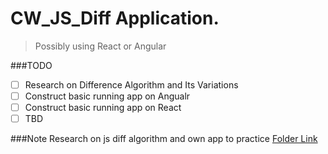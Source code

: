 # CW_JS_Diff Application.
>Possibly using React or Angular

###TODO
- [ ] Research on Difference Algorithm and Its Variations
- [ ] Construct basic running app on Angualr 
- [ ] Construct basic running app on React
- [ ] TBD

###Note
Research on js diff algorithm and own app to practice
[Folder Link](#)

